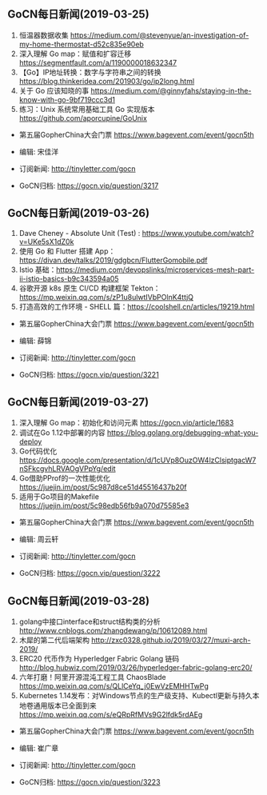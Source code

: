 ## GoCN每日新闻(2019-03-25)

1. 恒温器数据收集 https://medium.com/@stevenyue/an-investigation-of-my-home-thermostat-d52c835e90eb
2. 深入理解 Go map：赋值和扩容迁移 https://segmentfault.com/a/1190000018632347
3. 【Go】IP地址转换：数字与字符串之间的转换 https://blog.thinkeridea.com/201903/go/ip2long.html
4. 关于 Go 应该知晓的事 https://medium.com/@ginnyfahs/staying-in-the-know-with-go-9bf719ccc3d1
5. 练习：Unix 系统常用基础工具 Go 实现版本 https://github.com/aporcupine/GoUnix

- 第五届GopherChina大会门票 https://www.bagevent.com/event/gocn5th

- 编辑: 宋佳洋
- 订阅新闻: http://tinyletter.com/gocn
- GoCN归档: https://gocn.vip/question/3217


## GoCN每日新闻(2019-03-26)

1. Dave Cheney - Absolute Unit (Test) : https://www.youtube.com/watch?v=UKe5sX1dZ0k
2. 使用 Go 和 Flutter 搭建 App：https://divan.dev/talks/2019/gdgbcn/FlutterGomobile.pdf
3. Istio 基础：https://medium.com/devopslinks/microservices-mesh-part-ii-istio-basics-b9c343594a05
4. 谷歌开源 k8s 原生 CI/CD 构建框架 Tekton：https://mp.weixin.qq.com/s/zP1u8ulwtIVbPOlnK4ttjQ
5. 打造高效的工作环境 - SHELL 篇：https://coolshell.cn/articles/19219.html

- 第五届GopherChina大会门票 https://www.bagevent.com/event/gocn5th

- 编辑: 薛锦
- 订阅新闻: http://tinyletter.com/gocn
- GoCN归档: https://gocn.vip/question/3221

## GoCN每日新闻(2019-03-27)

1. 深入理解 Go map：初始化和访问元素 https://gocn.vip/article/1683
2. 调试在Go 1.12中部署的内容 https://blog.golang.org/debugging-what-you-deploy
3. Go代码优化 https://docs.google.com/presentation/d/1cUVp8OuzOW4lzClsiptgacW7nSFkcgvhLRVAOgVPpYg/edit
4. Go借助PProf的一次性能优化 https://juejin.im/post/5c987d8ce51d45516437b20f
5. 适用于Go项目的Makefile https://juejin.im/post/5c98edb56fb9a070d75585e3

- 第五届GopherChina大会门票 https://www.bagevent.com/event/gocn5th

- 编辑: 周云轩
- 订阅新闻: http://tinyletter.com/gocn
- GoCN归档: https://gocn.vip/question/3222


## GoCN每日新闻(2019-03-28)

1. golang中接口interface和struct结构类的分析 http://www.cnblogs.com/zhangdewang/p/10612089.html
2. 木犀的第二代后端架构 http://zxc0328.github.io/2019/03/27/muxi-arch-2019/
3. ERC20 代币作为 Hyperledger Fabric Golang 链码 http://blog.hubwiz.com/2019/03/26/hyperledger-fabric-golang-erc20/
4. 六年打磨！阿里开源混沌工程工具 ChaosBlade https://mp.weixin.qq.com/s/QLlCeYq_j0EwVzEMHHTwPg
5. Kubernetes 1.14发布：对Windows节点的生产级支持、Kubectl更新与持久本地卷通用版本已全面到来 https://mp.weixin.qq.com/s/eQRpRfMVs9G2lfdk5rdAEg

- 第五届GopherChina大会门票 https://www.bagevent.com/event/gocn5th

- 编辑: 崔广章
- 订阅新闻: http://tinyletter.com/gocn
- GoCN归档: https://gocn.vip/question/3223
